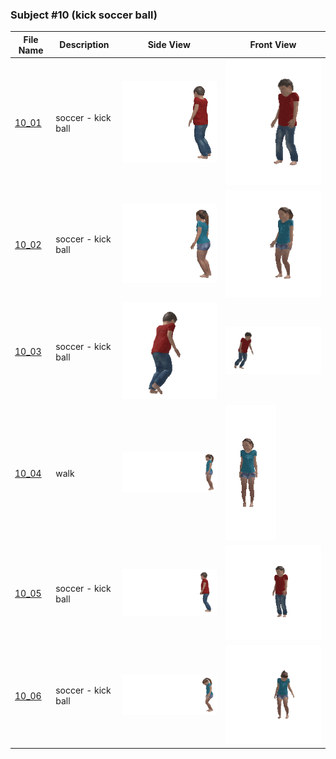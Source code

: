 ### Subject #10 (kick soccer ball)
|File Name|Description|Side View|Front View|
|-|-|-|-|
|[10_01](https://github.com/Shriinivas/cmubvh/raw/main/Sequence-010-014/10/Data/10_01.zip)|soccer - kick ball|<img src="https://github.com/Shriinivas/cmubvhgifs/blob/main/Sequence-010-014/10/10_01_0.gif"/>|<img src="https://github.com/Shriinivas/cmubvhgifs/blob/main/Sequence-010-014/10/10_01_1.gif"/>|
|[10_02](https://github.com/Shriinivas/cmubvh/raw/main/Sequence-010-014/10/Data/10_02.zip)|soccer - kick ball|<img src="https://github.com/Shriinivas/cmubvhgifs/blob/main/Sequence-010-014/10/10_02_0.gif"/>|<img src="https://github.com/Shriinivas/cmubvhgifs/blob/main/Sequence-010-014/10/10_02_1.gif"/>|
|[10_03](https://github.com/Shriinivas/cmubvh/raw/main/Sequence-010-014/10/Data/10_03.zip)|soccer - kick ball|<img src="https://github.com/Shriinivas/cmubvhgifs/blob/main/Sequence-010-014/10/10_03_0.gif"/>|<img src="https://github.com/Shriinivas/cmubvhgifs/blob/main/Sequence-010-014/10/10_03_1.gif"/>|
|[10_04](https://github.com/Shriinivas/cmubvh/raw/main/Sequence-010-014/10/Data/10_04.zip)|walk|<img src="https://github.com/Shriinivas/cmubvhgifs/blob/main/Sequence-010-014/10/10_04_0.gif"/>|<img src="https://github.com/Shriinivas/cmubvhgifs/blob/main/Sequence-010-014/10/10_04_1.gif"/>|
|[10_05](https://github.com/Shriinivas/cmubvh/raw/main/Sequence-010-014/10/Data/10_05.zip)|soccer - kick ball|<img src="https://github.com/Shriinivas/cmubvhgifs/blob/main/Sequence-010-014/10/10_05_0.gif"/>|<img src="https://github.com/Shriinivas/cmubvhgifs/blob/main/Sequence-010-014/10/10_05_1.gif"/>|
|[10_06](https://github.com/Shriinivas/cmubvh/raw/main/Sequence-010-014/10/Data/10_06.zip)|soccer - kick ball|<img src="https://github.com/Shriinivas/cmubvhgifs/blob/main/Sequence-010-014/10/10_06_0.gif"/>|<img src="https://github.com/Shriinivas/cmubvhgifs/blob/main/Sequence-010-014/10/10_06_1.gif"/>|
